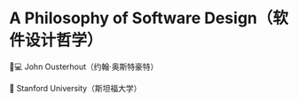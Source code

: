# A Philosophy of Software Design（软件设计哲学）

👨💻 John Ousterhout（约翰·奥斯特豪特）

🏫 Stanford University（斯坦福大学）

